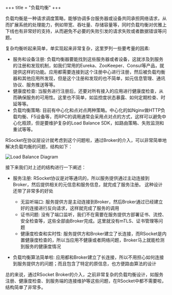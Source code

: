 +++
title = "负载均衡"
+++

负载均衡是一种请求调度策略，能够协调多台服务器或设备共同承担网络请求，从而扩展系统的处理能力，例如带宽、吞吐量、存储容量等，同时负载均衡对优雅上下线也有非常好的支持，从而避免不必要的失败引发的请求失败或者数据错误等问题。

复杂均衡听起来简单，单实现起来非常复杂，这里罗列一些要考量的因素:

* 服务和设备注册: 负载均衡器要能找到这些服务器或者设备，这就涉及到服务的注册和发现机制，如我们常用的Eureka、ZooKeeper、Consul等产品，就提供这样的功能。应用都需要连接到这个注册中心进行注册，然后被负载均衡器和其他应用所发现，但是这个注册和发现的也不简单，如元信息管理、通讯协议、服务推送等等。
* 健康度检查: 当服务进行注册后，还要对所有接入的应用进行健康度检查，从而确保服务的可用性。这里也不简单，如监控度状态暴露、如何定期检查、时延等等。
* 负载均衡策略: 目前有中心化和点对点两种策略。中心化的如Nginx做HTTP负载均衡、F5设备等，而RPC的调用通常会采用点对点的方式，这样可以避免中心化瓶颈，但是要维护复杂的Load Balance SDK，如路由策略、失败监测和重试等等。

RSocket在协议层设计就考虑到这个问题啦，通过Broker的介入，可以非常简单地解决负载均衡的问题，结构如下：

![Load Balance Diagram](/images/traffic/load_balance.png)

接下来我们对上述的结构进行一下阐述：

* 服务注册: RSocket协议是对等通讯的，所以服务提供通过主动连接到Broker，然后提供相关的元信息和服务信息，就完成了服务注册。 这种设计还带了非常多的好处

   * 无监听端口: 服务提供方是主动连接到Broker，然后Broker通过已经建立好的连接进行反向请求，这样就完成了服务的调用
   * 证书问题: 没有了端口监听，我们不在需要在服务提供方部署证书、流控、安全检查等，这些全部由Broker完成。这里就没有mTLS、证书管理等问题
   * 健康度检查和实时性: 服务提供方和Broker建立了长连接，而RSocket是内置健康度检查的，所以当应用不健康或者网络问题，Broker马上就能检测到服务的健康度情况

* 负载均衡算法简单啦: 应用都和Broker建立了长连接，所以不用担心如何连接到服务提供方的问题；而且包含了特定的原信息，也方便路由算法的设计

总的来说，通过RSocket Broker的介入，之前非常复杂的负载均衡设计，如服务注册、健康度检查、到服务端的连接维护等这些问题，在RSocket中都不需要啦，结构简单了非常多。

